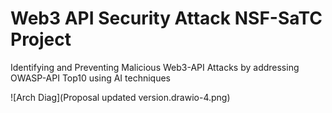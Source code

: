 # Web3 API Security Attack NSF-SaTC Project
Identifying and Preventing Malicious Web3-API Attacks by addressing OWASP-API Top10 using AI techniques


![Arch Diag](Proposal updated version.drawio-4.png)
